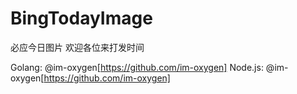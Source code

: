 # BingTodayImage
必应今日图片
欢迎各位来打发时间

Golang: @im-oxygen[https://github.com/im-oxygen]
Node.js: @im-oxygen[https://github.com/im-oxygen]
